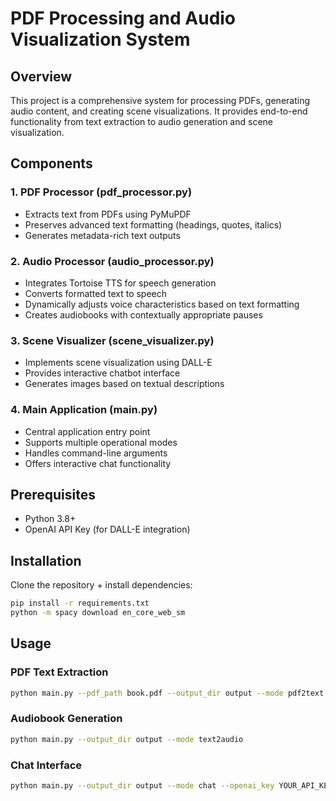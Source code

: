 # PDF Processing and Audio Visualization System

## Overview
This project is a comprehensive system for processing PDFs, generating audio content, and creating scene visualizations. It provides end-to-end functionality from text extraction to audio generation and scene visualization.

## Components
### 1. PDF Processor (pdf_processor.py)

- Extracts text from PDFs using PyMuPDF
- Preserves advanced text formatting (headings, quotes, italics)
- Generates metadata-rich text outputs

### 2. Audio Processor (audio_processor.py)

- Integrates Tortoise TTS for speech generation
- Converts formatted text to speech
- Dynamically adjusts voice characteristics based on text formatting
- Creates audiobooks with contextually appropriate pauses

### 3. Scene Visualizer (scene_visualizer.py)

- Implements scene visualization using DALL-E
- Provides interactive chatbot interface
- Generates images based on textual descriptions

### 4. Main Application (main.py)

- Central application entry point
- Supports multiple operational modes
- Handles command-line arguments
- Offers interactive chat functionality

## Prerequisites

- Python 3.8+
- OpenAI API Key (for DALL-E integration)

## Installation

Clone the repository + install dependencies:

```bash
pip install -r requirements.txt
python -m spacy download en_core_web_sm
```

## Usage

### PDF Text Extraction
```bash
python main.py --pdf_path book.pdf --output_dir output --mode pdf2text
```

### Audiobook Generation
```bash
python main.py --output_dir output --mode text2audio
```

### Chat Interface
```bash
python main.py --output_dir output --mode chat --openai_key YOUR_API_KEY
```